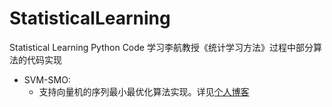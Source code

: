 # StatisticalLearning
Statistical Learning Python Code
学习李航教授《统计学习方法》过程中部分算法的代码实现

* SVM-SMO:
  * 支持向量机的序列最小最优化算法实现。详见[个人博客](https://zhiyuanliplus.github.io/)